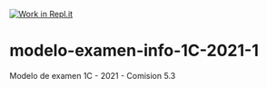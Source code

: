 [![Work in Repl.it](https://classroom.github.com/assets/work-in-replit-14baed9a392b3a25080506f3b7b6d57f295ec2978f6f33ec97e36a161684cbe9.svg)](https://classroom.github.com/online_ide?assignment_repo_id=4824047&assignment_repo_type=AssignmentRepo)
# modelo-examen-info-1C-2021-1
Modelo de examen 1C - 2021 - Comision 5.3
